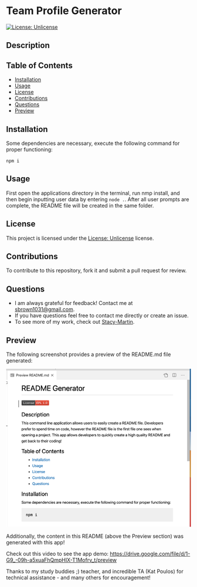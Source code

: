 # Team Profile Generator

[![License: Unlicense](https://img.shields.io/badge/license-Unlicense-blue.svg)](http://unlicense.org/)

## Description


## Table of Contents
* [Installation](#installation)
* [Usage](#usage)
* [License](#license)
* [Contributions](#contributions)
* [Questions](#questions)
* [Preview](#preview)

## Installation
Some dependencies are necessary, execute the following command for proper functioning:
~~~
npm i
~~~

## Usage
First open the applications directory in the terminal, run nmp install, and then begin inputting user data by entering  ` node . `.  After all user prompts are complete, the README file will be created in the same folder.

## License 
This project is licensed under the [License: Unlicense](http://unlicense.org/) license.

## Contributions
To contribute to this repository, fork it and submit a pull request for review.

## Questions
* I am always grateful for feedback! Contact me at sbrown1031@gmail.com.
* If you have questions feel free to contact me directly or create an issue. 
* To see more of my work, check out [Stacy-Martin](https://github.com/Stacy-Martin).

## Preview

The following screenshot provides a preview of the README.md file generated:

![](https://github.com/Stacy-Martin/readme-generator/blob/main/Images%20/Screen%20Shot%202021-04-05%20at%201.32.22%20PM.png)

Additionally, the content in this README (above the Preview section) was generated with this app!

Check out this video to see the app demo:
https://drive.google.com/file/d/1-G9_-09h-a5xuaFhQmpHIX-T1Mofrv_t/preview

Thanks to my study buddies ;) teacher, and incredible TA (Kat Poulos) for technical assistance - and many others for encouragement! 
